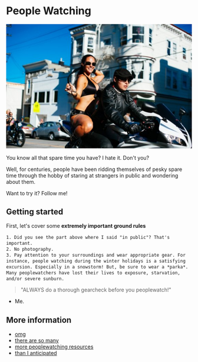 # People Watching

![](people_to_watch.jpg)

You know all that spare time you have? I hate it. Don't you? 

Well, for centuries, people have been ridding themselves of pesky spare time through the hobby of staring at strangers in public and wondering about them. 

Want to try it? Follow me! 

## Getting started

First, let's cover some **extremely important ground rules**

```
1. Did you see the part above where I said "in public"? That's important. 
2. No photography.
3. Pay attention to your surroundings and wear appropriate gear. For instance, people watching during the winter holidays is a satisfying excursion. Especially in a snowstorm! But, be sure to wear a *parka*. Many peoplewatchers have lost their lives to exposure, starvation, and/or severe sunburn. 
```

>"ALWAYS do a thorough gearcheck before you peoplewatch!" 
- Me.

## More information

- [omg](http://www.huffingtonpost.com/candace-davis/people-watching-harmless-_b_5560023.html)
- [there are so many](https://en.wikipedia.org/wiki/People_watching)
- [more peoplewatching resources](http://lonerwolf.com/people-watching/)
- [than I anticipated](https://foursquare.com/top-places/san-francisco/best-places-people-watching)

